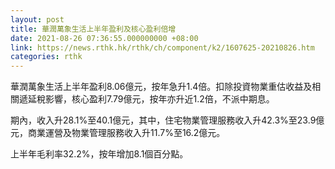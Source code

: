 ```yaml
---
layout: post
title: 華潤萬象生活上半年盈利及核心盈利倍增
date: 2021-08-26 07:36:55.000000000 +08:00
link: https://news.rthk.hk/rthk/ch/component/k2/1607625-20210826.htm
categories: rthk
---
```


華潤萬象生活上半年盈利8.06億元，按年急升1.4倍。扣除投資物業重估收益及相關遞延稅影響，核心盈利7.79億元，按年亦升近1.2倍，不派中期息。

期內，收入升28.1%至40.1億元，其中，住宅物業管理服務收入升42.3%至23.9億元，商業運營及物業管理服務收入升11.7%至16.2億元。

上半年毛利率32.2%，按年增加8.1個百分點。
